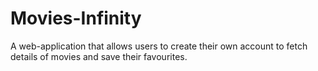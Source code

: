 # Movies-Infinity

A web-application that allows users to create their own account to fetch details of movies and save their favourites.
